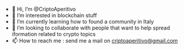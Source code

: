 - 👋 Hi, I’m @CriptoAperitivo
- 👀 I’m interested in blockchain stuff
- 🌱 I’m currently learning how to found a community in Italy
- 💞️ I’m looking to collaborate with people that want to  help spread iformation related to crypto topics
- 📫 How to reach me : send me a mail on criptoaperitivo@gmail.com 

<!---
CriptoAperitivo/CriptoAperitivo is a ✨ special ✨ repository because its `README.md` (this file) appears on your GitHub profile.
You can click the Preview link to take a look at your changes.
--->
